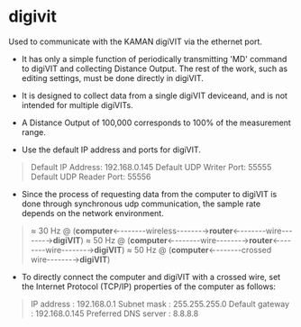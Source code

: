 # digivit

Used to communicate with the KAMAN digiVIT via the ethernet port.



- It has only a simple function of periodically transmitting 'MD' command to digiVIT and collecting Distance Output. The rest of the work, such as editing settings, must be done directly in digiVIT.

- It is designed to collect data from a single digiVIT deviceand, and is not intended for multiple digiVITs. 

- A Distance Output of 100,000 corresponds to 100% of the measurement range.
- Use the default IP address and ports for digiVIT.

> Default IP Address: 192.168.0.145
> Default UDP Writer Port: 55555
> Default UDP Reader Port: 55556

- Since the process of requesting data from the computer to digiVIT is done through synchronous udp communication, the sample rate depends on the network environment.

> ≈ 30 Hz  @  (**computer**←-------wireless-------→**router**←-------wire-------→**digiVIT**)
> ≈ 50 Hz  @  (**computer**←-------wire-------→**router**←-------wire-------→**digiVIT**)
> ≈ 50 Hz  @  (**computer**←-------crossed wire-------→**digiVIT**)

- To directly connect the computer and digiVIT with a crossed wire, set the Internet Protocol (TCP/IP) properties of the computer as follows:

> IP address : 192.168.0.1
> Subnet mask : 255.255.255.0
> Default gateway : 192.168.0.145
> Preferred DNS server : 8.8.8.8





